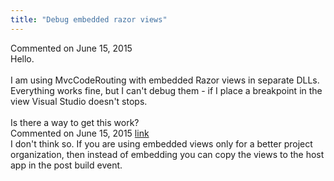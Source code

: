 ```yaml
---
title: "Debug embedded razor views"
---
```

<div id="post1430430" class="discussion-comment op">
   <div class="discussion-header">Commented on 
      <time datetime="2015-06-15T05:29:54.12-07:00" title="2015-06-15T05:29:54.12-07:00">June 15, 2015</time>
   </div>
   <div class="discussion-message">Hello.<br />
<br />
I am using MvcCodeRouting with embedded Razor views in separate DLLs. Everything works fine, but I can't debug them - if I place a breakpoint in the view Visual Studio doesn't stops. <br />
<br />
Is there a way to get this work? <br />
</div>
</div>
<div id="post1430482" class="discussion-comment">
   <div class="discussion-header">Commented on 
      <time datetime="2015-06-15T10:48:19.953-07:00" title="2015-06-15T10:48:19.953-07:00">June 15, 2015</time> <a href="#post1430482" class="post-link">link</a></div>
   <div class="discussion-message">I don't think so. If you are using embedded views only for a better project organization, then instead of embedding you can copy the views to the host app in the post build event.<br />
</div>
</div>